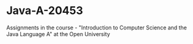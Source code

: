 # Java-A-20453
Assignments in the course - "Introduction to Computer Science and the Java Language A" at the Open University
